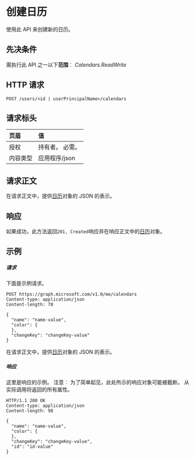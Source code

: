 # <a name="create-calendar"></a>创建日历

使用此 API 来创建新的日历。
## <a name="prerequisites"></a>先决条件
需执行此 API 之一以下**范围**︰ *Calendars.ReadWrite*
## <a name="http-request"></a>HTTP 请求
<!-- { "blockType": "ignored" } -->
```http
POST /users/<id | userPrincipalName>/calendars
```
## <a name="request-headers"></a>请求标头
| 页眉       | 值 |
|:---------------|:--------|
| 授权  | 持有者<token>。 必需。  |
| 内容类型  | 应用程序/json  |

## <a name="request-body"></a>请求正文
在请求正文中，提供[日历](../resources/calendar.md)对象的 JSON 的表示。


## <a name="response"></a>响应
如果成功，此方法返回`201, Created`响应并在响应正文中的[日历](../resources/calendar.md)对象。

## <a name="example"></a>示例
##### <a name="request"></a>请求
下面是示例请求。
<!-- {
  "blockType": "request",
  "name": "create_calendar_from_user"
}-->
```http
POST https://graph.microsoft.com/v1.0/me/calendars
Content-type: application/json
Content-length: 78

{
  "name": "name-value",
  "color": {
  },
  "changeKey": "changeKey-value"
}
```
在请求正文中，提供[日历](../resources/calendar.md)对象的 JSON 的表示。
##### <a name="response"></a>响应
这里是响应的示例。 注意︰ 为了简单起见，此处所示的响应对象可能被截断。 从实际调用将返回的所有属性。
<!-- {
  "blockType": "response",
  "truncated": true,
  "@odata.type": "microsoft.graph.calendar"
} -->
```http
HTTP/1.1 200 OK
Content-type: application/json
Content-length: 98

{
  "name": "name-value",
  "color": {
  },
  "changeKey": "changeKey-value",
  "id": "id-value"
}
```

<!-- uuid: 8fcb5dbc-d5aa-4681-8e31-b001d5168d79
2015-10-25 14:57:30 UTC -->
<!-- {
  "type": "#page.annotation",
  "description": "Create Calendar",
  "keywords": "",
  "section": "documentation",
  "tocPath": ""
}-->
